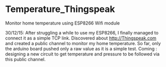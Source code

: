 # Temperature_Thingspeak
Monitor home temperature using ESP8266 Wifi module

30/12/15:
After struggling a while to use my ESP8266, I finally managed to connect it as a simple TCP link.
Discovered about http://Thingspeak.com and created a public channel to monitor my home temperature.
So far, only the arduino board pushed only a raw value as it is a simple test.
Coming : designing a new circuit to get temperature and pressure to be followed via this public channel.
